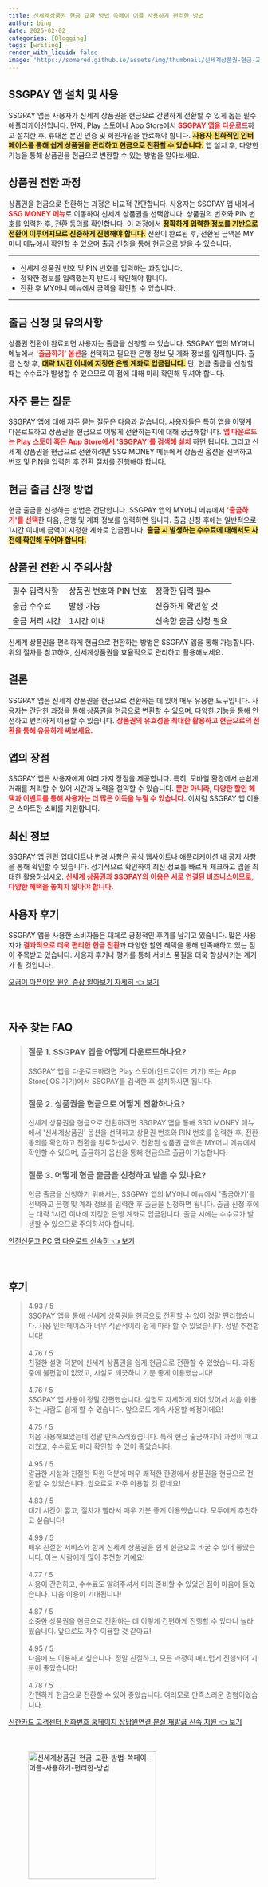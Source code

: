 ```yaml
---
title: 신세계상품권 현금 교환 방법 쓱페이 어플 사용하기 편리한 방법
author: bing
date: 2025-02-02
categories: [Blogging]
tags: [writing]
render_with_liquid: false
image: 'https://somered.github.io/assets/img/thumbnail/신세계상품권-현금-교환-방법-쓱페이-어플-사용하기-편리한-방법.webp'
---
```



<h2 id='SSGPAY_앱_설치_및_사용'>SSGPAY 앱 설치 및 사용</h2>

<p>SSGPAY 앱은 사용자가 신세계 상품권을 현금으로 간편하게 전환할 수 있게 돕는 필수 애플리케이션입니다. 먼저, Play 스토어나 App Store에서 <b><span style="color: #ee2323;">SSGPAY 앱을 다운로드</span></b>하고 설치한 후, 휴대폰 본인 인증 및 회원가입을 완료해야 합니다. <b><span style="background-color: #ffe066;">사용자 친화적인 인터페이스를 통해 쉽게 상품권을 관리하고 현금으로 전환할 수 있습니다.</span></b> 앱 설치 후, 다양한 기능을 통해 상품권을 현금으로 변환할 수 있는 방법을 알아보세요.</p>

<h2 id='상품권_전환_과정'>상품권 전환 과정</h2>

<p>상품권을 현금으로 전환하는 과정은 비교적 간단합니다. 사용자는 SSGPAY 앱 내에서 <b><span style="color: #ee2323;">SSG MONEY 메뉴</span></b>로 이동하여 신세계 상품권을 선택합니다. 상품권의 번호와 PIN 번호를 입력한 후, 전환 동의를 확인합니다. 이 과정에서 <b><span style="background-color: #ffe066;">정확하게 입력한 정보를 기반으로 전환이 이루어지므로 신중하게 진행해야 합니다.</span></b> 전환이 완료된 후, 전환된 금액은 MY머니 메뉴에서 확인할 수 있으며 출금 신청을 통해 현금으로 받을 수 있습니다.</p>

<hr />

<ul>
    <li>신세계 상품권 번호 및 PIN 번호를 입력하는 과정입니다.</li>
    <li>정확한 정보를 입력했는지 반드시 확인해야 합니다.</li>
    <li>전환 후 MY머니 메뉴에서 금액을 확인할 수 있습니다.</li>
</ul>

<hr />

<h2 id='출금_신청_및_유의사항'>출금 신청 및 유의사항</h2>

<p>상품권 전환이 완료되면 사용자는 출금을 신청할 수 있습니다. SSGPAY 앱의 MY머니 메뉴에서 <b><span style="color: #ee2323;">'출금하기' 옵션</span></b>을 선택하고 필요한 은행 정보 및 계좌 정보를 입력합니다. 출금 신청 후, <b><span style="background-color: #ffe066;">대략 1시간 이내에 지정한 은행 계좌로 입금됩니다.</span></b> 단, 현금 출금을 신청할 때는 수수료가 발생할 수 있으므로 이 점에 대해 미리 확인해 두셔야 합니다.</p>

<h2 id='자주_묻는_질문'>자주 묻는 질문</h2>

<p>SSGPAY 앱에 대해 자주 묻는 질문은 다음과 같습니다. 사용자들은 특히 앱을 어떻게 다운로드하고 상품권을 현금으로 어떻게 전환하는지에 대해 궁금해합니다. <b><span style="color: #ee2323;">앱 다운로드는 Play 스토어 혹은 App Store에서 'SSGPAY'를 검색해 설치</span></b> 하면 됩니다. 그리고 신세계 상품권을 현금으로 전환하려면 SSG MONEY 메뉴에서 상품권 옵션을 선택하고 번호 및 PIN을 입력한 후 전환 절차를 진행해야 합니다.</p>

<h2 id='현금_출금_신청_방법'>현금 출금 신청 방법</h2>

<p>현금 출금을 신청하는 방법은 간단합니다. SSGPAY 앱의 MY머니 메뉴에서 <b><span style="color: #ee2323;">'출금하기'를 선택</span></b>한 다음, 은행 및 계좌 정보를 입력하면 됩니다. 출금 신청 후에는 일반적으로 1시간 이내에 금액이 지정한 계좌로 입금됩니다. <b><span style="background-color: #ffe066;">출금 시 발생하는 수수료에 대해서도 사전에 확인해 두어야 합니다.</span></b></p>

<h2 id='상품권_전환시_주의사항'>상품권 전환 시 주의사항</h2>

<table>
    <tr>
        <td>필수 입력사항</td>
        <td>상품권 번호와 PIN 번호</td>
        <td>정확한 입력 필수</td>
    </tr>
    <tr>
        <td>출금 수수료</td>
        <td>발생 가능</td>
        <td>신중하게 확인할 것</td>
    </tr>
    <tr>
        <td>출금 처리 시간</td>
        <td>1시간 이내</td>
        <td>신속한 출금 신청 필요</td>
    </tr>
</table>

<p>신세계 상품권을 편리하게 현금으로 전환하는 방법은 SSGPAY 앱을 통해 가능합니다. 위의 절차를 참고하여, 신세계상품권을 효율적으로 관리하고 활용해보세요.</p>

<h2 id='결론'>결론</h2>

<p>SSGPAY 앱은 신세계 상품권을 현금으로 전환하는 데 있어 매우 유용한 도구입니다. 사용자는 간단한 과정을 통해 상품권을 현금으로 변환할 수 있으며, 다양한 기능을 통해 안전하고 편리하게 이용할 수 있습니다. <b><span style="color: #ee2323;">상품권의 유효성을 최대한 활용하고 현금으로의 전환을 통해 유용하게 써보세요.</span></b></p>

<h2 id='앱의_장점'>앱의 장점</h2>

<p>SSGPAY 앱은 사용자에게 여러 가지 장점을 제공합니다. 특히, 모바일 환경에서 손쉽게 거래를 처리할 수 있어 시간과 노력을 절약할 수 있습니다. <b><span style="color: #ee2323;">뿐만 아니라, 다양한 할인 혜택과 이벤트를 통해 사용자는 더 많은 이득을 누릴 수 있습니다.</span></b> 이처럼 SSGPAY 앱 이용은 스마트한 소비를 지원합니다.</p>

<h2 id='최신_정보'>최신 정보</h2>

<p>SSGPAY 앱 관련 업데이트나 변경 사항은 공식 웹사이트나 애플리케이션 내 공지 사항을 통해 확인할 수 있습니다. 정기적으로 확인하여 최신 정보를 빠르게 체크하고 앱을 최대한 활용하십시오. <b><span style="color: #ee2323;">신세계 상품권과 SSGPAY의 이용은 서로 연결된 비즈니스이므로, 다양한 혜택을 놓치지 않아야 합니다.</span></b></p>

<h2 id='사용자_후기'>사용자 후기</h2>

<p>SSGPAY 앱을 사용한 소비자들은 대체로 긍정적인 후기를 남기고 있습니다. 많은 사용자가 <b><span style="color: #ee2323;">결과적으로 더욱 편리한 현금 전환</span></b>과 다양한 할인 혜택을 통해 만족해하고 있는 점이 주목받고 있습니다. 사용자 후기나 평가를 통해 서비스 품질을 더욱 향상시키는 계기가 될 것입니다.</p>


<p><a class="click-button" title="오금이 아픈이유 원인 증상 알아보기 자세히" href="https://somered.github.io/posts/%EC%98%A4%EA%B8%88%EC%9D%B4-%EC%95%84%ED%94%88%EC%9D%B4%EC%9C%A0-%EC%9B%90%EC%9D%B8-%EC%A6%9D%EC%83%81-%EC%95%8C%EC%95%84%EB%B3%B4%EA%B8%B0-%EC%9E%90%EC%84%B8%ED%9E%88/" rel="dofollow">오금이 아픈이유 원인 증상 알아보기 자세히 👈 보기</a></p><br>
<h2 id='자주_찾는_FAQ'>자주 찾는 FAQ</h2>
<div itemscope="" itemtype="https://schema.org/FAQPage"> 
<blockquote> 
<div itemscope="" itemprop="mainEntity" itemtype="https://schema.org/Question"> 
<h3 itemprop="name">질문 1. SSGPAY 앱을 어떻게 다운로드하나요?</h3> 
<div itemscope="" itemprop="acceptedAnswer" itemtype="https://schema.org/Answer"> 
<span itemprop="text"> 
<p>SSGPAY 앱을 다운로드하려면 Play 스토어(안드로이드 기기) 또는 App Store(iOS 기기)에서 SSGPAY를 검색한 후 설치하시면 됩니다.</p> 
</span> 
</div> 
</div> 

<div itemscope="" itemprop="mainEntity" itemtype="https://schema.org/Question"> 
<h3 itemprop="name">질문 2. 상품권을 현금으로 어떻게 전환하나요?</h3> 
<div itemscope="" itemprop="acceptedAnswer" itemtype="https://schema.org/Answer"> 
<span itemprop="text"> 
<p>신세계 상품권을 현금으로 전환하려면 SSGPAY 앱을 통해 SSG MONEY 메뉴에서 '신세계상품권' 옵션을 선택하고 상품권 번호와 PIN 번호를 입력한 후, 전환 동의를 확인하고 전환을 완료하십시오. 전환된 상품권 금액은 MY머니 메뉴에서 확인할 수 있으며, 출금하기 옵션을 통해 현금으로 출금이 가능합니다.</p> 
</span> 
</div> 
</div> 

<div itemscope="" itemprop="mainEntity" itemtype="https://schema.org/Question"> 
<h3 itemprop="name">질문 3. 어떻게 현금 출금을 신청하고 받을 수 있나요?</h3> 
<div itemscope="" itemprop="acceptedAnswer" itemtype="https://schema.org/Answer"> 
<span itemprop="text"> 
<p>현금 출금을 신청하기 위해서는, SSGPAY 앱의 MY머니 메뉴에서 '출금하기'를 선택하고 은행 및 계좌 정보를 입력한 후 출금을 신청하면 됩니다. 출금 신청 후에는 대략 1시간 이내에 지정한 은행 계좌로 입금됩니다. 출금 시에는 수수료가 발생할 수 있으므로 주의하셔야 합니다.</p> 
</span> 
</div> 
</div> 
</blockquote> 
</div>
<p><a class="click-button" title="안전신문고 PC 앱 다운로드 신속히" href="https://somered.github.io/posts/%EC%95%88%EC%A0%84%EC%8B%A0%EB%AC%B8%EA%B3%A0-PC-%EC%95%B1-%EB%8B%A4%EC%9A%B4%EB%A1%9C%EB%93%9C-%EC%8B%A0%EC%86%8D%ED%9E%88/" rel="dofollow">안전신문고 PC 앱 다운로드 신속히 👈 보기</a></p><br>
<h2 id='후기'>후기</h2>
<div itemscope itemtype="https://schema.org/Product">
  <blockquote>
  <div itemprop="review" itemscope itemtype="https://schema.org/Review">
      <div itemprop="reviewRating" itemscope itemtype="https://schema.org/Rating"> <span itemprop="ratingValue">4.93</span> / <span itemprop="bestRating">5</span> </div>
      <span itemprop="reviewBody">SSGPAY 앱을 통해 신세계 상품권을 현금으로 전환할 수 있어 정말 편리했습니다. 사용 인터페이스가 너무 직관적이라 쉽게 따라 할 수 있었습니다. 정말 추천합니다!</span>
  </div>
  <br>
  <div itemprop="review" itemscope itemtype="https://schema.org/Review">
      <div itemprop="reviewRating" itemscope itemtype="https://schema.org/Rating"> <span itemprop="ratingValue">4.76</span> / <span itemprop="bestRating">5</span> </div>
      <span itemprop="reviewBody">친절한 설명 덕분에 신세계 상품권을 쉽게 현금으로 전환할 수 있었습니다. 과정 중에 불편함이 없었고, 시설도 깨끗하니 기분 좋게 이용했습니다!</span>
  </div>
  <br>
  <div itemprop="review" itemscope itemtype="https://schema.org/Review">
      <div itemprop="reviewRating" itemscope itemtype="https://schema.org/Rating"> <span itemprop="ratingValue">4.76</span> / <span itemprop="bestRating">5</span> </div>
      <span itemprop="reviewBody">SSGPAY 앱 사용이 정말 간편했습니다. 설명도 자세하게 되어 있어서 처음 이용하는 사람도 쉽게 할 수 있습니다. 앞으로도 계속 사용할 예정이에요!</span>
  </div>
  <br>
  <div itemprop="review" itemscope itemtype="https://schema.org/Review">
      <div itemprop="reviewRating" itemscope itemtype="https://schema.org/Rating"> <span itemprop="ratingValue">4.75</span> / <span itemprop="bestRating">5</span> </div>
      <span itemprop="reviewBody">처음 사용해보았는데 정말 만족스러웠습니다. 특히 현금 출금까지의 과정이 매끄러웠고, 수수료도 미리 확인할 수 있어 좋았습니다.</span>
  </div>
  <br>
  <div itemprop="review" itemscope itemtype="https://schema.org/Review">
      <div itemprop="reviewRating" itemscope itemtype="https://schema.org/Rating"> <span itemprop="ratingValue">4.95</span> / <span itemprop="bestRating">5</span> </div>
      <span itemprop="reviewBody">깔끔한 시설과 친절한 직원 덕분에 매우 쾌적한 환경에서 상품권을 현금으로 전환할 수 있었습니다. 앞으로도 자주 이용할 것 같네요!</span>
  </div>
  <br>
  <div itemprop="review" itemscope itemtype="https://schema.org/Review">
      <div itemprop="reviewRating" itemscope itemtype="https://schema.org/Rating"> <span itemprop="ratingValue">4.83</span> / <span itemprop="bestRating">5</span> </div>
      <span itemprop="reviewBody">대기 시간이 짧고, 절차가 빨라서 매우 기분 좋게 이용했습니다. 모두에게 추천하고 싶습니다!</span>
  </div>
  <br>
  <div itemprop="review" itemscope itemtype="https://schema.org/Review">
      <div itemprop="reviewRating" itemscope itemtype="https://schema.org/Rating"> <span itemprop="ratingValue">4.99</span> / <span itemprop="bestRating">5</span> </div>
      <span itemprop="reviewBody">매우 친절한 서비스와 함께 신세계 상품권을 쉽게 현금으로 바꿀 수 있어 좋았습니다. 아는 사람에게 많이 추천할 거예요!</span>
  </div>
  <br>
  <div itemprop="review" itemscope itemtype="https://schema.org/Review">
      <div itemprop="reviewRating" itemscope itemtype="https://schema.org/Rating"> <span itemprop="ratingValue">4.77</span> / <span itemprop="bestRating">5</span> </div>
      <span itemprop="reviewBody">사용이 간편하고, 수수료도 알려주셔서 미리 준비할 수 있었던 점이 마음에 들었습니다. 다음 이용이 기대됩니다!</span>
  </div>
  <br>
  <div itemprop="review" itemscope itemtype="https://schema.org/Review">
      <div itemprop="reviewRating" itemscope itemtype="https://schema.org/Rating"> <span itemprop="ratingValue">4.87</span> / <span itemprop="bestRating">5</span> </div>
      <span itemprop="reviewBody">소중한 상품권을 현금으로 전환하는 데 이렇게 간편하게 진행할 수 있다니 놀라웠습니다. 앞으로도 자주 이용할 것 같아요!</span>
  </div>
  <br>
  <div itemprop="review" itemscope itemtype="https://schema.org/Review">
      <div itemprop="reviewRating" itemscope itemtype="https://schema.org/Rating"> <span itemprop="ratingValue">4.95</span> / <span itemprop="bestRating">5</span> </div>
      <span itemprop="reviewBody">다음에 또 이용하고 싶습니다. 정말 친절하고, 모든 과정이 매끄럽게 진행되어 기분이 좋았습니다!</span>
  </div>
  <br>
  <div itemprop="review" itemscope itemtype="https://schema.org/Review">
      <div itemprop="reviewRating" itemscope itemtype="https://schema.org/Rating"> <span itemprop="ratingValue">4.78</span> / <span itemprop="bestRating">5</span> </div>
      <span itemprop="reviewBody">간편하게 현금으로 전환할 수 있어 좋았습니다. 여러모로 만족스러운 경험이었습니다.</span>
  </div>
  </blockquote>
</div>
<p><a class="click-button" title="신한카드 고객센터 전화번호 홈페이지 상담원연결 분실 재발급 신속 지원" href="https://somered.github.io/posts/%EC%8B%A0%ED%95%9C%EC%B9%B4%EB%93%9C-%EA%B3%A0%EA%B0%9D%EC%84%BC%ED%84%B0-%EC%A0%84%ED%99%94%EB%B2%88%ED%98%B8-%ED%99%88%ED%8E%98%EC%9D%B4%EC%A7%80-%EC%83%81%EB%8B%B4%EC%9B%90%EC%97%B0%EA%B2%B0-%EB%B6%84%EC%8B%A4-%EC%9E%AC%EB%B0%9C%EA%B8%89-%EC%8B%A0%EC%86%8D-%EC%A7%80%EC%9B%90/" rel="dofollow">신한카드 고객센터 전화번호 홈페이지 상담원연결 분실 재발급 신속 지원 👈 보기</a></p><br>
<figure class="image"><img src="https://somered.github.io/assets/img/thumbnail/신세계상품권-현금-교환-방법-쓱페이-어플-사용하기-편리한-방법.webp" alt="신세계상품권-현금-교환-방법-쓱페이-어플-사용하기-편리한-방법" width="256" height="256"></figure>